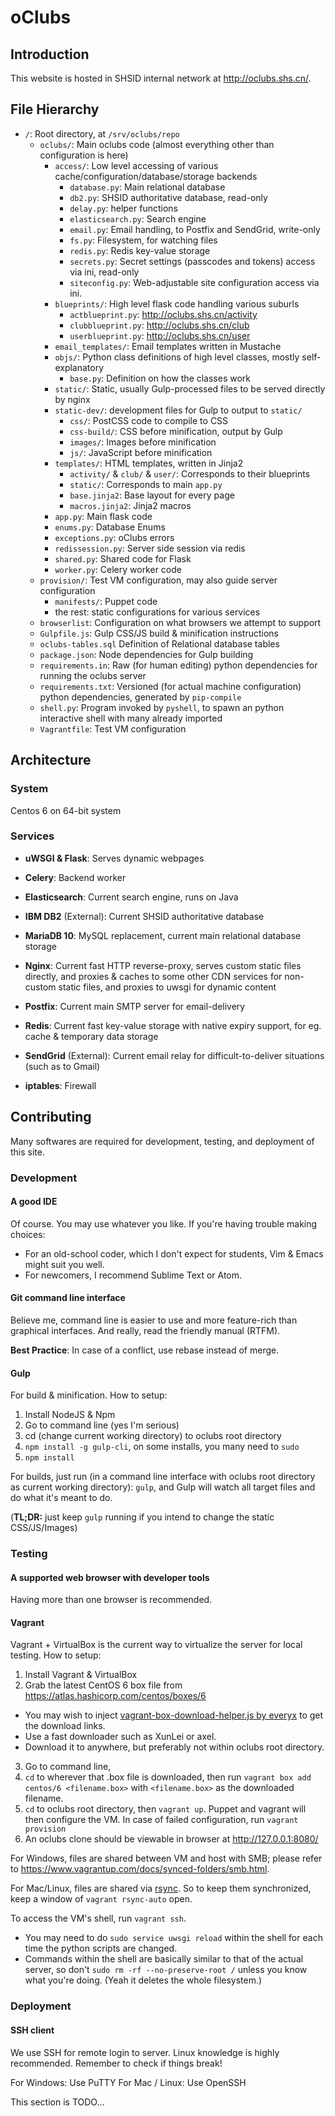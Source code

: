 # oClubs

## Introduction

This website is hosted in SHSID internal network at http://oclubs.shs.cn/.

## File Hierarchy

* `/`: Root directory, at `/srv/oclubs/repo`
  * `oclubs/`: Main oclubs code (almost everything other than configuration is here)
    * `access/`: Low level accessing of various cache/configuration/database/storage backends
      * `database.py`: Main relational database
      * `db2.py`: SHSID authoritative database, read-only
      * `delay.py`: helper functions
      * `elasticsearch.py`: Search engine
      * `email.py`: Email handling, to Postfix and SendGrid, write-only
      * `fs.py`: Filesystem, for watching files
      * `redis.py`: Redis key-value storage
      * `secrets.py`: Secret settings (passcodes and tokens) access via ini, read-only
      * `siteconfig.py`: Web-adjustable site configuration access via ini.
    * `blueprints/`: High level flask code handling various suburls
      * `actblueprint.py`: http://oclubs.shs.cn/activity
      * `clubblueprint.py`: http://oclubs.shs.cn/club
      * `userblueprint.py`: http://oclubs.shs.cn/user
    * `email_templates/`: Email templates written in Mustache
    * `objs/`: Python class definitions of high level classes, mostly self-explanatory
      * `base.py`: Definition on how the classes work
    * `static/`: Static, usually Gulp-processed files to be served directly by nginx
    * `static-dev/`: development files for Gulp to output to `static/`
      * `css/`: PostCSS code to compile to CSS
      * `css-build/`: CSS before minification, output by Gulp
      * `images/`: Images before minification
      * `js/`: JavaScript before minification
    * `templates/`: HTML templates, written in Jinja2
      * `activity/` & `club/` & `user/`: Corresponds to their blueprints
      * `static/`: Corresponds to main `app.py`
      * `base.jinja2`: Base layout for every page
      * `macros.jinja2`: Jinja2 macros
    * `app.py`: Main flask code
    * `enums.py`: Database Enums
    * `exceptions.py`: oClubs errors
    * `redissession.py`: Server side session via redis
    * `shared.py`: Shared code for Flask
    * `worker.py`: Celery worker code
  * `provision/`: Test VM configuration, may also guide server configuration
    * `manifests/`: Puppet code
    * the rest: static configurations for various services
  * `browserlist`: Configuration on what browsers we attempt to support
  * `Gulpfile.js`: Gulp CSS/JS build & minification instructions
  * `oclubs-tables.sql` Definition of Relational database tables
  * `package.json`: Node dependencies for Gulp building
  * `requirements.in`: Raw (for human editing) python dependencies for running the oclubs server
  * `requirements.txt`: Versioned (for actual machine configuration) python dependencies, generated by `pip-compile`
  * `shell.py`: Program invoked by `pyshell`, to spawn an python interactive shell with many already imported
  * `Vagrantfile`: Test VM configuration

## Architecture

### System

Centos 6 on 64-bit system

### Services

* **uWSGI & Flask**: Serves dynamic webpages
* **Celery**: Backend worker


* **Elasticsearch**: Current search engine, runs on Java
* **IBM DB2** (External): Current SHSID authoritative database
* **MariaDB 10**: MySQL replacement, current main relational database storage
* **Nginx**: Current fast HTTP reverse-proxy, serves custom static files directly, and proxies & caches to some other CDN services for non-custom static files, and proxies to uwsgi for dynamic content
* **Postfix**: Current main SMTP server for email-delivery
* **Redis**: Current fast key-value storage with native expiry support, for eg. cache & temporary data storage
* **SendGrid** (External): Current email relay for difficult-to-deliver situations (such as to Gmail)


* **iptables**: Firewall

## Contributing

Many softwares are required for development, testing, and deployment of this site.

### Development

#### A good IDE

Of course. You may use whatever you like. If you're having trouble making choices:

* For an old-school coder, which I don't expect for students, Vim & Emacs might suit you well.
* For newcomers, I recommend Sublime Text or Atom.

#### Git command line interface

Believe me, command line is easier to use and more feature-rich than graphical interfaces. And really, read the friendly manual (RTFM).

**Best Practice**: In case of a conflict, use rebase instead of merge.

#### Gulp

For build & minification. How to setup:

1. Install NodeJS & Npm
2. Go to command line (yes I'm serious)
  1. cd (change current working directory) to oclubs root directory
  2. `npm install -g gulp-cli`, on some installs, you many need to `sudo`
  3. `npm install`

For builds, just run (in a command line interface with oclubs root directory as current working directory): `gulp`, and Gulp will watch all target files and do what it's meant to do.

(**TL;DR:** just keep `gulp` running if you intend to change the static CSS/JS/Images)

### Testing

#### A supported web browser with developer tools

Having more than one browser is recommended.

#### Vagrant

Vagrant + VirtualBox is the current way to virtualize the server for local testing. How to setup:

1. Install Vagrant & VirtualBox
2. Grab the latest CentOS 6 box file from https://atlas.hashicorp.com/centos/boxes/6
  * You may wish to inject [vagrant-box-download-helper.js by everyx](https://github.com/everyx/vagrant-box-download-helper-everyx.user.js/blob/master/vagrant-box-download-helper%40everyx.user.js) to get the download links.
  * Use a fast downloader such as XunLei or axel.
  * Download it to anywhere, but preferably not within oclubs root directory.
3. Go to command line,
  1. `cd` to wherever that .box file is downloaded, then run `vagrant box add centos/6 <filename.box>` with `<filename.box>` as the downloaded filename.
  2. `cd` to oclubs root directory, then `vagrant up`. Puppet and vagrant will then configure the VM. In case of failed configuration, run `vagrant provision`
4. An oclubs clone should be viewable in browser at http://127.0.0.1:8080/

For Windows, files are shared between VM and host with SMB; please refer to https://www.vagrantup.com/docs/synced-folders/smb.html.

For Mac/Linux, files are shared via [rsync](https://www.vagrantup.com/docs/synced-folders/rsync.html). So to keep them synchronized, keep a window of `vagrant rsync-auto` open.

To access the VM's shell, run `vagrant ssh`.
* You may need to do `sudo service uwsgi reload` within the shell for each time the python scripts are changed.
* Commands within the shell are basically similar to that of the actual server, so don't `sudo rm -rf --no-preserve-root /` unless you know what you're doing. (Yeah it deletes the whole filesystem.)


### Deployment

#### SSH client

We use SSH for remote login to server. Linux knowledge is highly recommended. Remember to check if things break!

For Windows: Use PuTTY
For Mac / Linux: Use OpenSSH

This section is TODO...
